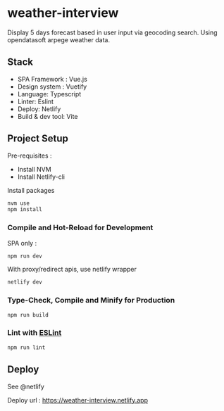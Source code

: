 # weather-interview

Display 5 days forecast based in user input via geocoding search. Using opendatasoft arpege weather data.

## Stack

- SPA Framework : Vue.js
- Design system : Vuetify
- Language: Typescript
- Linter: Eslint
- Deploy: Netlify
- Build & dev tool: Vite

## Project Setup

Pre-requisites :

- Install NVM
- Install Netlify-cli

Install packages

```sh
nvm use
npm install
```

### Compile and Hot-Reload for Development

SPA only :

```sh
npm run dev
```

With proxy/redirect apis, use netlify wrapper

```sh
netlify dev
```

### Type-Check, Compile and Minify for Production

```sh
npm run build
```

### Lint with [ESLint](https://eslint.org/)

```sh
npm run lint
```

## Deploy

See @netlify

Deploy url : https://weather-interview.netlify.app
